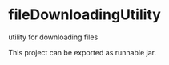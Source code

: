 # fileDownloadingUtility
utility for downloading files

This project can be exported as runnable jar.


